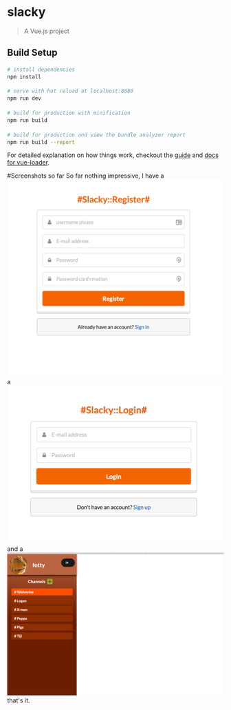 # slacky

> A Vue.js project

## Build Setup

``` bash
# install dependencies
npm install

# serve with hot reload at localhost:8080
npm run dev

# build for production with minification
npm run build

# build for production and view the bundle analyzer report
npm run build --report
```

For detailed explanation on how things work, checkout the [guide](http://vuejs-templates.github.io/webpack/) and [docs for vue-loader](http://vuejs.github.io/vue-loader).

#Screenshots so far
So far nothing impressive, I have a
![Registration screen](screenshots/register.png) a
![Login screen](screenshots/login.png) and a
![Home screen](screenshots/homescreen.png)
that's it.
